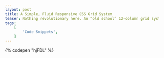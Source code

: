```yaml
---
layout: post
title: A Simple, Fluid Responsive CSS Grid System
teaser: Nothing revolutionary here. An “old school” 12-column grid system using floats.
tags:
    [
        'Code Snippets',
    ]
---
```


{% codepen "hjFDL" %}
